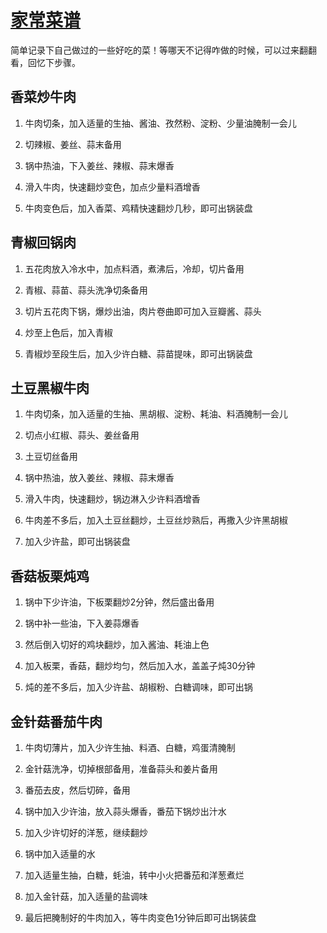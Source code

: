# [家常菜谱](https://github.com/superleeyom/blog/issues/33)

简单记录下自己做过的一些好吃的菜！等哪天不记得咋做的时候，可以过来翻翻看，回忆下步骤。

## 香菜炒牛肉

1. 牛肉切条，加入适量的生抽、酱油、孜然粉、淀粉、少量油腌制一会儿

2. 切辣椒、姜丝、蒜末备用

3. 锅中热油，下入姜丝、辣椒、蒜末爆香

4. 滑入牛肉，快速翻炒变色，加点少量料酒增香

5. 牛肉变色后，加入香菜、鸡精快速翻炒几秒，即可出锅装盘

## 青椒回锅肉

1. 五花肉放入冷水中，加点料酒，煮沸后，冷却，切片备用

2. 青椒、蒜苗、蒜头洗净切条备用

3. 切片五花肉下锅，爆炒出油，肉片卷曲即可加入豆瓣酱、蒜头

4. 炒至上色后，加入青椒

5. 青椒炒至段生后，加入少许白糖、蒜苗提味，即可出锅装盘

## 土豆黑椒牛肉

1. 牛肉切条，加入适量的生抽、黑胡椒、淀粉、耗油、料酒腌制一会儿

2. 切点小红椒、蒜头、姜丝备用

3. 土豆切丝备用

4. 锅中热油，放入姜丝、辣椒、蒜末爆香

5. 滑入牛肉，快速翻炒，锅边淋入少许料酒增香

6. 牛肉差不多后，加入土豆丝翻炒，土豆丝炒熟后，再撒入少许黑胡椒

7. 加入少许盐，即可出锅装盘

## 香菇板栗炖鸡

1. 锅中下少许油，下板栗翻炒2分钟，然后盛出备用

2. 锅中补一些油，下入姜蒜爆香

3. 然后倒入切好的鸡块翻炒，加入酱油、耗油上色

4. 加入板栗，香菇，翻炒均匀，然后加入水，盖盖子炖30分钟

5. 炖的差不多后，加入少许盐、胡椒粉、白糖调味，即可出锅

## 金针菇番茄牛肉

1. 牛肉切薄片，加入少许生抽、料酒、白糖，鸡蛋清腌制

2. 金针菇洗净，切掉根部备用，准备蒜头和姜片备用

3. 番茄去皮，然后切碎，备用

4. 锅中加入少许油，放入蒜头爆香，番茄下锅炒出汁水

5. 加入少许切好的洋葱，继续翻炒

6. 锅中加入适量的水

7. 加入适量生抽，白糖，蚝油，转中小火把番茄和洋葱煮烂

8. 加入金针菇，加入适量的盐调味

9. 最后把腌制好的牛肉加入，等牛肉变色1分钟后即可出锅装盘


